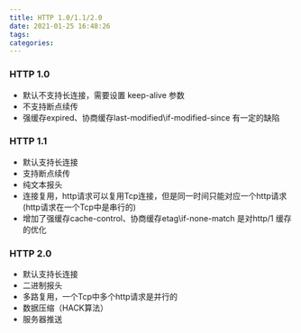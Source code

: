 ```yaml
---
title: HTTP 1.0/1.1/2.0
date: 2021-01-25 16:48:26
tags:
categories:
---
```



### HTTP 1.0

+ 默认不支持长连接，需要设置 keep-alive 参数
+ 不支持断点续传
+ 强缓存expired、协商缓存last-modified\if-modified-since 有一定的缺陷

### HTTP 1.1

+ 默认支持长连接
+ 支持断点续传
+ 纯文本报头
+ 连接复用，http请求可以复用Tcp连接，但是同一时间只能对应一个http请求(http请求在一个Tcp中是串行的)
+ 增加了强缓存cache-control、协商缓存etag\if-none-match 是对http/1 缓存的优化

### HTTP 2.0

+ 默认支持长连接
+ 二进制报头
+ 多路复用，一个Tcp中多个http请求是并行的
+ 数据压缩（HACK算法）
+ 服务器推送
